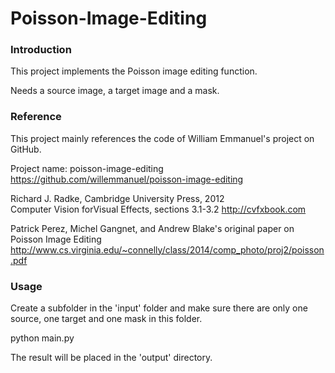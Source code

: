 # Poisson-Image-Editing
### Introduction
This project implements the Poisson image editing function.

Needs a source image, a target image and a mask.


### Reference
This project mainly references the code of William Emmanuel's project on GitHub.

Project name: poisson-image-editing     
https://github.com/willemmanuel/poisson-image-editing

Richard J. Radke, Cambridge University Press, 2012  
Computer Vision forVisual Effects, sections 3.1-3.2
http://cvfxbook.com

Patrick Perez, Michel Gangnet, and Andrew Blake's original paper on Poisson Image Editing
http://www.cs.virginia.edu/~connelly/class/2014/comp_photo/proj2/poisson.pdf

### Usage
Create a subfolder in the 'input' folder and make sure there are only one source, one target and one mask in this folder.

python main.py

The result will be placed in the 'output' directory.
